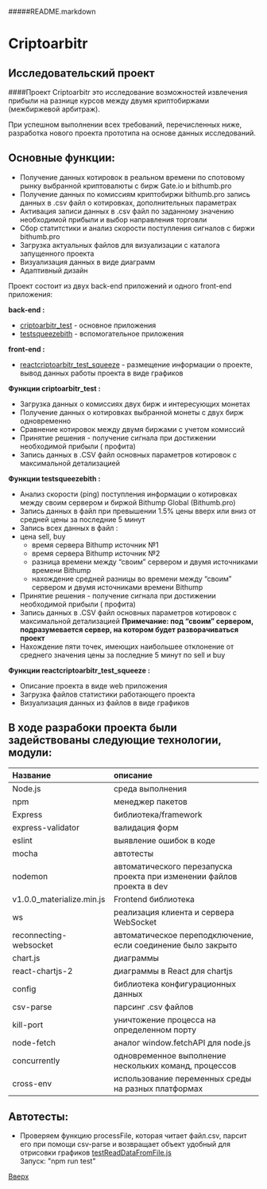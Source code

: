 <a id="anchor"></a>
#####README.markdown

Criptoarbitr
=============
Исследовательский проект
--------

####Проект Criptoarbitr это исследование возможностей извлечения прибыли на разнице курсов между двумя криптобиржами (межбиржевой арбитраж).

При успешном выполнении всех требований, перечисленных ниже, разработка нового проекта прототипа на основе данных исследований.

Основные функции:
----

* Получение данных котировок в реальном времени по спотовому рынку выбранной криптовалюты с бирж Gate.io и bithumb.pro
* Получение данных по комиссиям криптобиржи bithumb.pro запись данных в .csv файл о котировках, дополнительных параметрах
* Активация записи данных в .csv файл по заданному значению необходимой прибыли и выбор направления торговли
* Сбор статитстики и анализ скорости поступления сигналов с биржи bithumb.pro
* Загрузка актуальных файлов для визуализации с каталога запущенного проекта
* Визуализация данных в виде диаграмм
* Адаптивный дизайн

Проект состоит из двух back-end приложений и одного front-end приложения:

**back-end :**
* [criptoarbitr_test](https://github.com/illusionoff/criptoarbitr_test) - основное приложения
* [testsqueezebith](https://github.com/illusionoff/testsqueezebith) - вспомогательное приложения

**front-end :**
* [reactcriptoarbitr_test_squeeze](https://github.com/illusionoff/testsqueezebith) - размещение информации о проекте, вывод данных работы проекта в виде графиков

**Функции criptoarbitr_test :**
* Загрузка данных о комиссиях двух бирж и интересующих монетах
* Получение данных о котировках выбранной монеты с двух бирж одновременно
* Сравнение котировок между двумя биржами с учетом комиссий
* Принятие решения - получение сигнала при достижении необходимой прибыли ( профита)
* Запись данных в .CSV файл основных параметров котировок с максимальной детализацией

**Функции testsqueezebith :**
* Анализ скорости (ping) поступления информации о котировках между своим сервером и биржой Bithump Global (Bithumb.pro)
* Запись данных в файл при превышении 1.5% цены вверх или вниз от средней цены за последние 5 минут
* Запись всех данных в файл :
* цена sell, buy
    + время сервера Bithump источник №1
    + время сервера Bithump источник №2
    + разница времени между “своим” сервером и двумя источниками времени Bithump
    + нахождение средней разницы во времени между “своим” сервером и двумя источниками времени Bithump
* Принятие решения - получение сигнала при достижении необходимой прибыли ( профита)
* Запись данных в .CSV файл основных параметров котировок с максимальной детализацией
**Примечание: под “своим” сервером, подразумевается сервер, на котором будет разворачиваться проект**
* Нахождение пяти точек, имеющих наибольшее отклонение от среднего значения цены за последние 5 минут по sell и buy

**Функции reactcriptoarbitr_test_squeeze :**
* Описание проекта в виде web приложения
* Загрузка файлов статистики работающего проекта
* Визуализация данных из файлов в виде графиков

 В ходе разрабоки проекта были задействованы следующие технологии, модули:
 ----

Название | описание
:----|:---------
Node.js| среда выполнения
npm | менеджер пакетов
Express| библиотека/framework
express-validator|  валидация форм
eslint| выявление ошибок в коде
mocha|  автотесты
nodemon|  автоматического перезапуска проекта при изменении файлов проекта в dev
v1.0.0_materialize.min.js|Frontend библиотека
ws| реализация клиента и сервера WebSocket
reconnecting-websocket| автоматическое переподключение, если соединение было закрыто
chart.js | диаграммы
react-chartjs-2 | диаграммы в React для chartjs
config | библиотека конфигурационных данных
csv-parse | парсинг .csv файлов
kill-port | уничтожение процесса на определенном порту
node-fetch | аналог window.fetchAPI для node.js
concurrently | одновременное выполнение нескольких команд, процессов
cross-env | использование переменных среды на разных платформах


Автотесты:
----
* Проверяем функцию processFile, которая читает файл.csv, парсит его при помощи csv-parse и возвращает объект удобный для отрисовки графиков
[testReadDataFromFile.js](mochaTesting/processFile/testReadDataFromFile.js) <br/>
Запуск: "npm run test"

[Вверх](#anchor)
